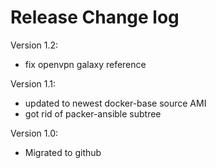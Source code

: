 # Release Change log

Version 1.2:
 - fix openvpn galaxy reference

Version 1.1:
 - updated to newest docker-base source AMI
 - got rid of packer-ansible subtree

Version 1.0:
 - Migrated to github
